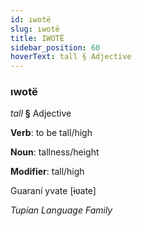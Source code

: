```yaml
---
id: ıwotë
slug: ıwotë
title: IWOTË
sidebar_position: 60
hoverText: tall § Adjective
---
```


### ıwotë

*tall* **§** Adjective

**Verb**: to be tall/high

**Noun**: tallness/height

**Modifier**: tall/high

Guaraní yvate [ɨʋate]

*Tupian Language Family*
